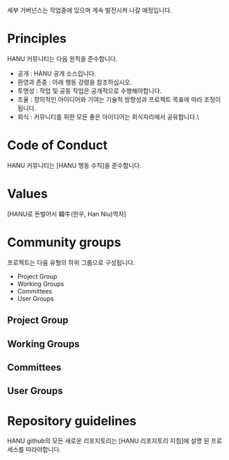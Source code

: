 세부 거버넌스는 작업중에 있으며 계속 발전시켜 나갈 예정입니다.

# Principles

HANU 커뮤니티는 다음 원칙을 준수합니다.
* 공개 : HANU 공개 소스입니다.
* 환영과 존중 : 아래 행동 강령을 참조하십시오.
* 투명성 : 작업 및 공동 작업은 공개적으로 수행해야합니다.
* 조율 : 창의적인 아이디어와 기여는 기술적 방향성과 프로젝트 목표에 따라 조정이 됩니다.
* 회식 : 커뮤니티를 위한 모든 좋은 아이디어는 회식자리에서 공유합니다.\


# Code of Conduct

HANU 커뮤니티는 [HANU 행동 수칙]을 준수합니다.


# Values

[HANU로 돈벌어서 韓牛(한우, Han Niu)먹자]


# Community groups

프로젝트는 다음 유형의 하위 그룹으로 구성됩니다.
* Project Group
* Working Groups
* Committees
* User Groups

## Project Group

## Working Groups

## Committees

## User Groups



# Repository guidelines

HANU github의 모든 새로운 리포지토리는 [HANU 리포지토리 지침]에 설명 된 프로세스를 따라야합니다.
